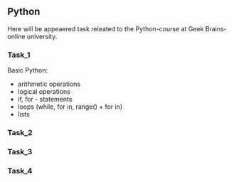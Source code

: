 ## Python

Here will be appeaered task releated to the Python-course at Geek Brains-online university.


### Task_1

Basic Python: 

- arithmetic operations
- logical operations
- if, for - statements
- loops (while, for in, range() + for in)
- lists


### Task_2


### Task_3


### Task_4
